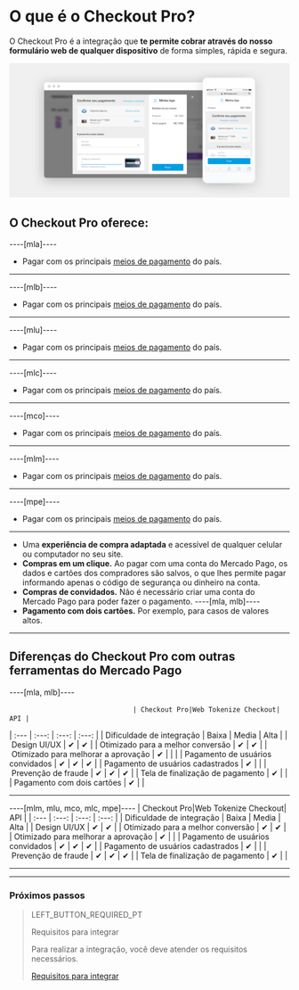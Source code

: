 # O que é o Checkout Pro?

O Checkout Pro é a integração que **te permite cobrar através do nosso formulário web de qualquer dispositivo** de forma simples, rápida e segura.

![Basic-Checkout](/images/web-payment-checkout/cho-introduction-br.png)


## O Checkout Pro oferece:

----[mla]----
* Pagar com os principais  <a href="https://www.mercadopago.com.ar/ayuda/medios-de-pago-cuotas-promociones_264" target="_blank"> meios de pagamento</a> do país.
------------
----[mlb]----
* Pagar com os principais  <a href="https://www.mercadopago.com.br/ajuda/meios-de-pagamento-parcelamento_265" target="_blank"> meios de pagamento</a> do país.
------------
----[mlu]----
* Pagar com os principais  <a href="https://www.mercadopago.com.uy/ayuda/medios-de-pago-cuotas-promociones_264" target="_blank"> meios de pagamento</a> do país.
------------
----[mlc]----
* Pagar com os principais  <a href="https://www.mercadopago.cl/ayuda/medios-de-pago-cuotas-promociones_264" target="_blank"> meios de pagamento</a> do país.
------------
----[mco]----
* Pagar com os principais  <a href="https://www.mercadopago.com.co/ayuda/medios-de-pago-cuotas-promociones_264" target="_blank"> meios de pagamento</a> do país.
------------
----[mlm]----
* Pagar com os principais  <a href="https://www.mercadopago.com.mx/ayuda/medios-de-pago-cuotas-promociones_264" target="_blank"> meios de pagamento</a> do país.
------------
----[mpe]----
* Pagar com os principais  <a href="https://www.mercadopago.com.pe/ayuda/medios-de-pago-cuotas-promociones_264" target="_blank"> meios de pagamento</a> do país.
------------
* Uma **experiência de compra adaptada** e acessível de qualquer celular ou computador no seu site.
* **Compras em um clique.** Ao pagar com uma conta do Mercado Pago, os dados e cartões dos compradores são salvos, o que lhes permite pagar informando apenas o código de segurança ou dinheiro na conta.
* **Compras de convidados.** Não é necessário criar uma conta do Mercado Pago para poder fazer o pagamento.
----[mla, mlb]----
* **Pagamento com dois cartões.** Por exemplo, para casos de valores altos.	 
------------

## Diferenças do Checkout Pro com outras ferramentas do Mercado Pago

----[mla, mlb]----

                                   | Checkout Pro|Web Tokenize Checkout|      API |
| :---  | :---: | :---: | :---: |
| Dificuldade de integração 			  	     |    Baixa    |       Media         |     Alta |
| Design UI/UX 							  	           |      ✔      |         ✔           |
| Otimizado para a melhor conversão	     |      ✔      |         ✔           |
| Otimizado para melhorar a aprovação     |      ✔      |                     | |
| Pagamento de usuários convidados    	   |      ✔      |         ✔           |      ✔ |
| Pagamento de usuários cadastrados        |      ✔      |                     |
| Prevenção de fraude               	     |      ✔      |         ✔           |      ✔ |
| Tela de finalização de pagamento 		     |      ✔      |                     |
| Pagamento com dois cartões		           |      ✔      |                     |

------------

----[mlm, mlu, mco, mlc, mpe]----
                                   | Checkout Pro|Web Tokenize Checkout|      API |
| :---  | :---: | :---: | :---: |
| Dificuldade de integração 			  	     |    Baixa    |       Media         |     Alta |
| Design UI/UX 							  	           |      ✔      |         ✔           |
| Otimizado para a melhor conversão	     |      ✔      |         ✔           |
| Otimizado para melhorar a aprovação     |      ✔      |                     |
| Pagamento de usuários convidados    	   |      ✔      |         ✔           |      ✔ |
| Pagamento de usuários cadastrados        |      ✔      |                     |
| Prevenção de fraude               	     |      ✔      |         ✔           |      ✔ |
| Tela de finalização de pagamento 		     |      ✔      |                     |

------------

---

### Próximos passos

> LEFT_BUTTON_REQUIRED_PT
>
> Requisitos para integrar
>
> Para realizar a integração, você deve atender os requisitos necessários.
>
> [Requisitos para integrar](https://www.mercadopago.com.br/developers/pt/guides/online-payments/checkout-pro/previous-requirements/)
>
